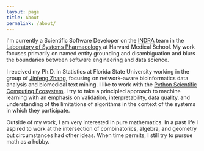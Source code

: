 ```yaml
---
layout: page
title: About
permalink: /about/
---
```


I'm currently a Scientific Software Developer on the
[INDRA](https://indralab.github.io) team in the
[Laboratory of Systems Pharmacology](https://hits.harvard.edu/the-program/laboratory-of-systems-pharmacology/about/) at Harvard Medical School. My work focuses
primarily on named entity grounding and disambiguation and blurs the boundaries
between software engineering and data science.

I received my Ph.D. in Statistics at
Florida State University working in the group of [Jinfeng Zhang](https://ani.stat.fsu.edu/~jinfeng/),
focusing on network-aware bioinformatics
data analysis and biomedical text mining. I like to work with the [Python
Scientific Computing Ecosystem](https://www.scipy.org/about.html). I try to
take a principled approach to machine learning with an emphasis on validation,
interpretability, data quality, and understanding of the limitations of
algorithms in the context of the systems in which they participate.

Outside of my work, I am very interested in pure mathematics. In a past life
I aspired to work at the intersection of combinatorics, algebra, and geometry
but circumstances had other ideas. When time permits, I still try to pursue
math as a hobby.
